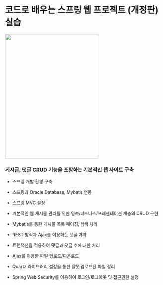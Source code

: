 # 코드로 배우는 스프링 웹 프로젝트 (개정판) 실습

<img src='https://user-images.githubusercontent.com/60068586/115865093-cdbee980-a472-11eb-876b-80eb1ec05c1f.jpg' width="300px" height="400px">


### 게시글, 댓글 CRUD 기능을 포함하는 기본적인 웹 사이트 구축

- 스프링 개발 환경 구축

- 스프링과 Oracle Database, Mybatis 연동

- 스프링 MVC 설정

- 기본적인 웹 게시물 관리를 위한 영속/비즈니스/프레젠테이션 계층의 CRUD 구현

- Mybatis를 통한 게시물 목록 페이징, 검색 처리

- REST 방식과 Ajax를 이용하는 댓글 처리

- 트랜잭션을 적용하여 댓글과 댓글 수에 대한 처리

- Ajax를 이용한 파일 업로드/다운로드

- Quartz 라이브러리 설정을 통한 잘못 업로드된 파일 정리

- Spring Web Security를 이용하여 로그인/로그아웃 및 접근권한 설정

